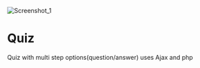 ![Screenshot_1](https://user-images.githubusercontent.com/46221195/107116654-6c2cad00-687d-11eb-9cc3-87d4389c7990.png)


# Quiz
Quiz with multi step options(question/answer)
uses Ajax and php 


